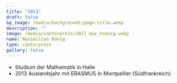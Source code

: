 ```yaml
---
title: "2011"
draft: false
bg_image: /media/backgrounds/page-title.webp
description: ""
image: /media/cantorpreis/2011_max_koenig.webp
name: Maximilian König
type: cantorpreis
gallery: false
---
```

- Studium der Mathematik in Halle
- 2013 Auslandsjahr mit ERASMUS in Montpellier (Südfrankreich)
